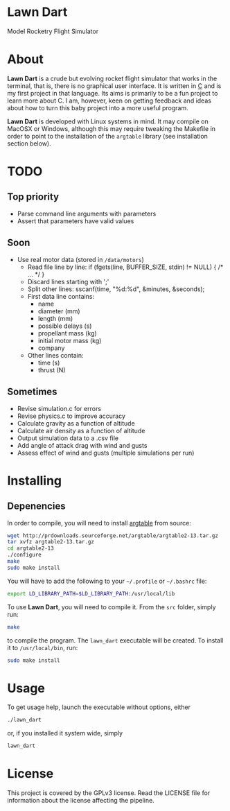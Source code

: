 # Lawn Dart
Model Rocketry Flight Simulator

# About
**Lawn Dart** is a crude but evolving rocket flight simulator that works in the
terminal, that is, there is no graphical user interface. It is written in
[C](http://en.wikipedia.org/wiki/C_\(programming_language\)) and is my first
project in that language. Its aims is primarily to be a fun project to learn
more about C. I am, however, keen on getting feedback and ideas about how to
turn this baby project into a more useful program.

**Lawn Dart** is developed with Linux systems in mind. It may compile on MacOSX
or Windows, although this may require tweaking the Makefile in order to point
to the installation of the `argtable` library (see installation section below).

# TODO
## Top priority
- Parse command line arguments with parameters
- Assert that parameters have valid values

## Soon
- Use real motor data (stored in `/data/motors`)
  - Read file line by line:
        if (fgets(line, BUFFER_SIZE, stdin) != NULL) {
           /* ... */
        }
  - Discard lines starting with ';'
  - Split other lines:
        sscanf(time, "%d:%d", &minutes, &seconds);
  - First data line contains:
    - name
    - diameter (mm)
    - length (mm)
    - possible delays (s)
    - propellant mass (kg)
    - initial motor mass (kg)
    - company
  - Other lines contain:
    - time (s)
    - thrust (N)

## Sometimes
- Revise simulation.c for errors
- Revise physics.c to improve accuracy
- Calculate gravity as a function of altitude
- Calculate air density as a function of altitude
- Output simulation data to a .csv file
- Add angle of attack drag with wind and gusts
- Assess effect of wind and gusts (multiple simulations per run)

# Installing

## Depenencies
In order to compile, you will need to install
[argtable](http://argtable.sourceforge.net/) from source:

```bash
wget http://prdownloads.sourceforge.net/argtable/argtable2-13.tar.gz
tar xvfz argtable2-13.tar.gz
cd argtable2-13
./configure
make
sudo make install
```

You will have to add the following to your `~/.profile` or `~/.bashrc` file:

```bash
export LD_LIBRARY_PATH=$LD_LIBRARY_PATH:/usr/local/lib
```

To use **Lawn Dart**, you will need to compile it. From the `src` folder,
simply run:

```bash
make
```

to compile the program. The `lawn_dart` executable will be
created. To install it to `/usr/local/bin`, run:

```bash
sudo make install
```

# Usage
To get usage help, launch the executable without options, either

```bash
./lawn_dart
```

or, if you installed it system wide, simply

```bash
lawn_dart
```

# License
This project is covered by the GPLv3 license. Read the LICENSE file for
information about the license affecting the pipeline.

